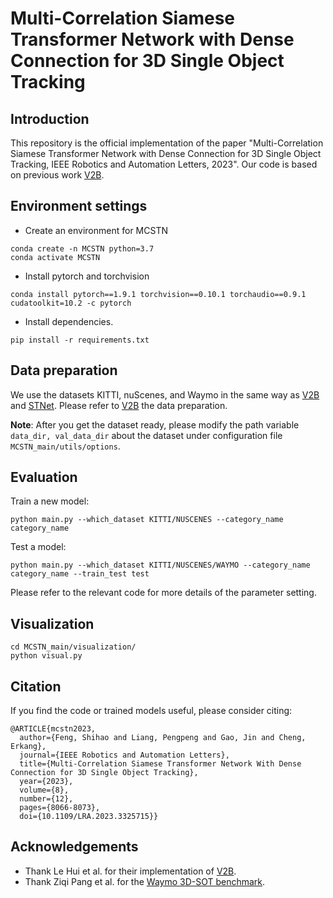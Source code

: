 # Multi-Correlation Siamese Transformer Network with Dense Connection for 3D Single Object Tracking

## Introduction
This repository is the official implementation of the paper "Multi-Correlation Siamese Transformer Network with Dense Connection for 3D Single Object Tracking, IEEE Robotics and Automation Letters, 2023". Our code is based on previous work [V2B](https://github.com/fpthink/V2B).



## Environment settings
* Create an environment for MCSTN
```
conda create -n MCSTN python=3.7
conda activate MCSTN
```

* Install pytorch and torchvision
```
conda install pytorch==1.9.1 torchvision==0.10.1 torchaudio==0.9.1 cudatoolkit=10.2 -c pytorch
```

* Install dependencies.
```
pip install -r requirements.txt
```

## Data preparation
We use the datasets KITTI, nuScenes, and Waymo in the same way as [V2B](https://github.com/fpthink/V2B) and [STNet](https://github.com/fpthink/STNet). Please refer to [V2B](https://github.com/fpthink/V2B) the data preparation.



**Note**: After you get the dataset ready, please modify the path variable ```data_dir, val_data_dir``` about the dataset under configuration file ```MCSTN_main/utils/options```.

## Evaluation

Train a new model:
```
python main.py --which_dataset KITTI/NUSCENES --category_name category_name
```

Test a model:
```
python main.py --which_dataset KITTI/NUSCENES/WAYMO --category_name category_name --train_test test
```
Please refer to the relevant code for more details of the parameter setting.

## Visualization
```
cd MCSTN_main/visualization/
python visual.py
```

## Citation

If you find the code or trained models useful, please consider citing:

```
@ARTICLE{mcstn2023,
  author={Feng, Shihao and Liang, Pengpeng and Gao, Jin and Cheng, Erkang},
  journal={IEEE Robotics and Automation Letters}, 
  title={Multi-Correlation Siamese Transformer Network With Dense Connection for 3D Single Object Tracking}, 
  year={2023},
  volume={8},
  number={12},
  pages={8066-8073},
  doi={10.1109/LRA.2023.3325715}}
```

## Acknowledgements

- Thank Le Hui et al. for their implementation of [V2B](https://github.com/fpthink/V2B).
- Thank Ziqi Pang et al. for the  [ Waymo 3D-SOT benchmark](https://arxiv.org/pdf/2103.06028.pdf).


